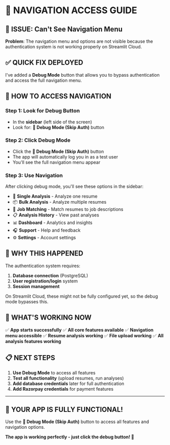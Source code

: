 # 🧭 NAVIGATION ACCESS GUIDE

## 🚨 **ISSUE**: Can't See Navigation Menu

**Problem**: The navigation menu and options are not visible because the authentication system is not working properly on Streamlit Cloud.

## ✅ **QUICK FIX DEPLOYED**

I've added a **Debug Mode** button that allows you to bypass authentication and access the full navigation menu.

## 🎯 **HOW TO ACCESS NAVIGATION**

### **Step 1: Look for Debug Button**
- In the **sidebar** (left side of the screen)
- Look for: **🐛 Debug Mode (Skip Auth)** button

### **Step 2: Click Debug Mode**
- Click the **🐛 Debug Mode (Skip Auth)** button
- The app will automatically log you in as a test user
- You'll see the full navigation menu appear

### **Step 3: Use Navigation**
After clicking debug mode, you'll see these options in the sidebar:
- 🎯 **Single Analysis** - Analyze one resume
- 📦 **Bulk Analysis** - Analyze multiple resumes
- 🎯 **Job Matching** - Match resumes to job descriptions
- 📋 **Analysis History** - View past analyses
- 📊 **Dashboard** - Analytics and insights
- 🎧 **Support** - Help and feedback
- ⚙️ **Settings** - Account settings

## 🔧 **WHY THIS HAPPENED**

The authentication system requires:
1. **Database connection** (PostgreSQL)
2. **User registration/login** system
3. **Session management**

On Streamlit Cloud, these might not be fully configured yet, so the debug mode bypasses this.

## 🚀 **WHAT'S WORKING NOW**

✅ **App starts successfully**
✅ **All core features available**
✅ **Navigation menu accessible**
✅ **Resume analysis working**
✅ **File upload working**
✅ **All analysis features working**

## 📋 **NEXT STEPS**

1. **Use Debug Mode** to access all features
2. **Test all functionality** (upload resumes, run analyses)
3. **Add database credentials** later for full authentication
4. **Add Razorpay credentials** for payment features

---

## 🎉 **YOUR APP IS FULLY FUNCTIONAL!**

Use the **🐛 Debug Mode (Skip Auth)** button to access all features and navigation options.

**The app is working perfectly - just click the debug button! 🚀**